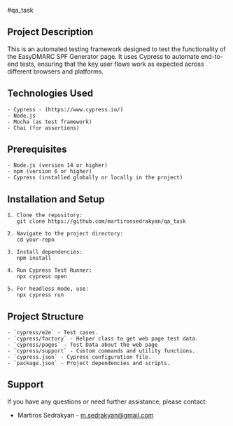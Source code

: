 #qa_task

## Project Description
This is an automated testing framework designed to test the functionality of the EasyDMARC SPF Generator page. 
It uses Cypress to automate end-to-end tests, ensuring that the key user flows work as expected across different browsers and platforms.


## Technologies Used
	- Cypress - (https://www.cypress.io/)
	- Node.js
	- Mocha (as test framework)
	- Chai (for assertions)


## Prerequisites
	- Node.js (version 14 or higher)
	- npm (version 6 or higher)
	- Cypress (installed globally or locally in the project)


## Installation and Setup
	1. Clone the repository:
	   git clone https://github.com/martirossedrakyan/qa_task

	2. Navigate to the project directory:
	   cd your-repo

	3. Install dependencies:
	   npm install

	4. Run Cypress Test Runner:
	   npx cypress open

	5. For headless mode, use:
	   npx cypress run

## Project Structure
	- `cypress/e2e` - Test cases.
	- `cypress/factory` - Helper class to get web page test data.
	- `cypress/pages` - Test Data about the web page
	- `cypress/support` - Custom commands and utility functions.
	- `cypress.json` - Cypress configuration file.
	- `package.json` - Project dependencies and scripts.


## Support
If you have any questions or need further assistance, please contact:
- Martiros Sedrakyan - m.sedrakyan@gmail.com